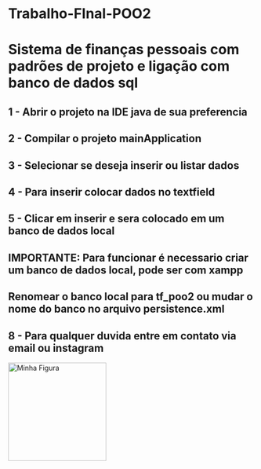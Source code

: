 # Trabalho-FInal-POO2
<h1>Sistema de finanças pessoais com padrões de projeto e ligação com banco de dados sql</h1>
<h2>1 - Abrir o projeto na IDE java de sua preferencia</h2>
<h2>2 - Compilar o projeto mainApplication</h2>
<h2>3 - Selecionar se deseja inserir ou listar dados</h2>
<h2>4 - Para inserir colocar dados no textfield</h2>
<h2>5 - Clicar em inserir e sera colocado em um banco de dados local</h2>
<h2>IMPORTANTE: Para funcionar é necessario criar um banco de dados local, pode ser com xampp</h2>
<h2>Renomear o banco local para tf_poo2 ou mudar o nome do banco no arquivo persistence.xml</h2>
<h2>8 - Para qualquer duvida entre em contato via email ou instagram</h2>

<img src="https://i.imgur.com/4wWACQ5.png" width="200px" alt="Minha Figura">
